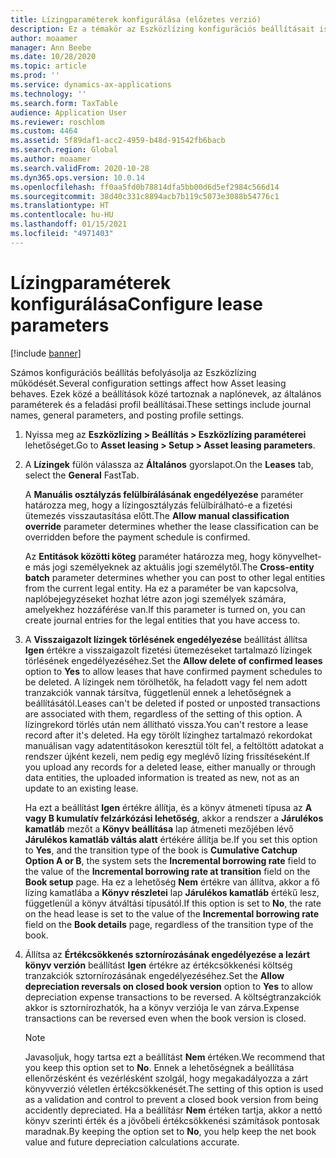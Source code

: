 ```yaml
---
title: Lízingparaméterek konfigurálása (előzetes verzió)
description: Ez a témakör az Eszközlízing konfigurációs beállításait ismerteti, például a biztonsági információkat és a számlázási beállításokat.
author: moaamer
manager: Ann Beebe
ms.date: 10/28/2020
ms.topic: article
ms.prod: ''
ms.service: dynamics-ax-applications
ms.technology: ''
ms.search.form: TaxTable
audience: Application User
ms.reviewer: roschlom
ms.custom: 4464
ms.assetid: 5f89daf1-acc2-4959-b48d-91542fb6bacb
ms.search.region: Global
ms.author: moaamer
ms.search.validFrom: 2020-10-28
ms.dyn365.ops.version: 10.0.14
ms.openlocfilehash: ff0aa5fd0b78814dfa5bb00d6d5ef2984c566d14
ms.sourcegitcommit: 38d40c331c8894acb7b119c5073e3088b54776c1
ms.translationtype: HT
ms.contentlocale: hu-HU
ms.lasthandoff: 01/15/2021
ms.locfileid: "4971403"
---
```

# <a name="configure-lease-parameters"></a><span data-ttu-id="91d19-103">Lízingparaméterek konfigurálása</span><span class="sxs-lookup"><span data-stu-id="91d19-103">Configure lease parameters</span></span>

[!include [banner](../includes/banner.md)]

<span data-ttu-id="91d19-104">Számos konfigurációs beállítás befolyásolja az Eszközlízing működését.</span><span class="sxs-lookup"><span data-stu-id="91d19-104">Several configuration settings affect how Asset leasing behaves.</span></span> <span data-ttu-id="91d19-105">Ezek közé a beállítások közé tartoznak a naplónevek, az általános paraméterek és a feladási profil beállításai.</span><span class="sxs-lookup"><span data-stu-id="91d19-105">These settings include journal names, general parameters, and posting profile settings.</span></span>

1. <span data-ttu-id="91d19-106">Nyissa meg az **Eszközlízing \> Beállítás \> Eszközlízing paraméterei** lehetőséget.</span><span class="sxs-lookup"><span data-stu-id="91d19-106">Go to **Asset leasing \> Setup \> Asset leasing parameters**.</span></span>
2. <span data-ttu-id="91d19-107">A **Lízingek** fülön válassza az **Általános** gyorslapot.</span><span class="sxs-lookup"><span data-stu-id="91d19-107">On the **Leases** tab, select the **General** FastTab.</span></span>

    <span data-ttu-id="91d19-108">A **Manuális osztályzás felülbírálásának engedélyezése** paraméter határozza meg, hogy a lízingosztályzás felülbírálható-e a fizetési ütemezés visszautasítása előtt.</span><span class="sxs-lookup"><span data-stu-id="91d19-108">The **Allow manual classification override** parameter determines whether the lease classification can be overridden before the payment schedule is confirmed.</span></span>

    <span data-ttu-id="91d19-109">Az **Entitások közötti köteg** paraméter határozza meg, hogy könyvelhet-e más jogi személyeknek az aktuális jogi személytől.</span><span class="sxs-lookup"><span data-stu-id="91d19-109">The **Cross-entity batch** parameter determines whether you can post to other legal entities from the current legal entity.</span></span> <span data-ttu-id="91d19-110">Ha ez a paraméter be van kapcsolva, naplóbejegyzéseket hozhat létre azon jogi személyek számára, amelyekhez hozzáférése van.</span><span class="sxs-lookup"><span data-stu-id="91d19-110">If this parameter is turned on, you can create journal entries for the legal entities that you have access to.</span></span>

3. <span data-ttu-id="91d19-111">A **Visszaigazolt lízingek törlésének engedélyezése** beállítást állítsa **Igen** értékre a visszaigazolt fizetési ütemezéseket tartalmazó lízingek törlésének engedélyezéséhez.</span><span class="sxs-lookup"><span data-stu-id="91d19-111">Set the **Allow delete of confirmed leases** option to **Yes** to allow leases that have confirmed payment schedules to be deleted.</span></span> <span data-ttu-id="91d19-112">A lízingek nem törölhetők, ha feladott vagy fel nem adott tranzakciók vannak társítva, függetlenül ennek a lehetőségnek a beállításától.</span><span class="sxs-lookup"><span data-stu-id="91d19-112">Leases can't be deleted if posted or unposted transactions are associated with them, regardless of the setting of this option.</span></span> <span data-ttu-id="91d19-113">A lízingrekord törlés után nem állítható vissza.</span><span class="sxs-lookup"><span data-stu-id="91d19-113">You can't restore a lease record after it's deleted.</span></span> <span data-ttu-id="91d19-114">Ha egy törölt lízinghez tartalmazó rekordokat manuálisan vagy adatentitásokon keresztül tölt fel, a feltöltött adatokat a rendszer újként kezeli, nem pedig egy meglévő lízing frissítéseként.</span><span class="sxs-lookup"><span data-stu-id="91d19-114">If you upload any records for a deleted lease, either manually or through data entities, the uploaded information is treated as new, not as an update to an existing lease.</span></span>

    <span data-ttu-id="91d19-115">Ha ezt a beállítást **Igen** értékre állítja, és a könyv átmeneti típusa az **A vagy B kumulatív felzárkózási lehetőség**, akkor a rendszer a **Járulékos kamatláb** mezőt a **Könyv beállítása** lap átmeneti mezőjében lévő **Járulékos kamatláb váltás alatt** értékére állítja be.</span><span class="sxs-lookup"><span data-stu-id="91d19-115">If you set this option to **Yes**, and the transition type of the book is **Cumulative Catchup Option A or B**, the system sets the **Incremental borrowing rate** field to the value of the **Incremental borrowing rate at transition** field on the **Book setup** page.</span></span> <span data-ttu-id="91d19-116">Ha ez a lehetőség **Nem** értékre van állítva, akkor a fő lízing kamatlába a **Könyv részletei** lap **Járulékos kamatláb** értékű lesz, függetlenül a könyv átváltási típusától.</span><span class="sxs-lookup"><span data-stu-id="91d19-116">If this option is set to **No**, the rate on the head lease is set to the value of the **Incremental borrowing rate** field on the **Book details** page, regardless of the transition type of the book.</span></span>

4. <span data-ttu-id="91d19-117">Állítsa az **Értékcsökkenés sztornírozásának engedélyezése a lezárt könyv verzión** beállítást **Igen** értékre az értékcsökkenési költség tranzakciók sztornírozásának engedélyezéséhez.</span><span class="sxs-lookup"><span data-stu-id="91d19-117">Set the **Allow depreciation reversals on closed book version** option to **Yes** to allow depreciation expense transactions to be reversed.</span></span> <span data-ttu-id="91d19-118">A költségtranzakciók akkor is sztornírozhatók, ha a könyv verziója le van zárva.</span><span class="sxs-lookup"><span data-stu-id="91d19-118">Expense transactions can be reversed even when the book version is closed.</span></span>

    > [!NOTE]
    > <span data-ttu-id="91d19-119">Javasoljuk, hogy tartsa ezt a beállítást **Nem** értéken.</span><span class="sxs-lookup"><span data-stu-id="91d19-119">We recommend that you keep this option set to **No**.</span></span> <span data-ttu-id="91d19-120">Ennek a lehetőségnek a beállítása ellenőrzésként és vezérlésként szolgál, hogy megakadályozza a zárt könyvverzió véletlen értékcsökkenését.</span><span class="sxs-lookup"><span data-stu-id="91d19-120">The setting of this option is used as a validation and control to prevent a closed book version from being accidently depreciated.</span></span> <span data-ttu-id="91d19-121">Ha a beállításr **Nem** értéken tartja, akkor a nettó könyv szerinti érték és a jövőbeli értékcsökkenési számítások pontosak maradnak.</span><span class="sxs-lookup"><span data-stu-id="91d19-121">By keeping the option set to **No**, you help keep the net book value and future depreciation calculations accurate.</span></span>
